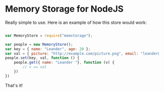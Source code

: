 Memory Storage for NodeJS
===============

Really simple to use. Here is an example of how this store would work:

```js

var MemoryStore = require("memstorage");

var people = new MemoryStore();
var key = { name: "Leander", age: 20 };
var val = { picture: "http://example.com/picture.png", email: "leander@example.com" };
people.set(key, val, function () {
	people.get({ name: "Leander "}, function (v) {
		// v == val
	})
})

```

That's it!
